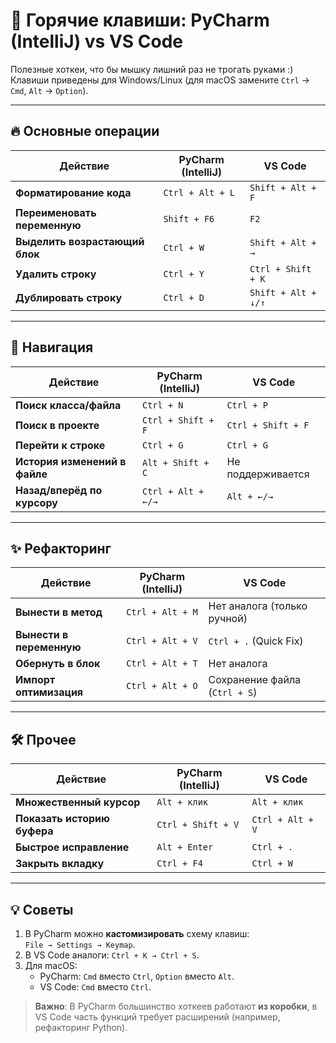 # 🚀 Горячие клавиши: PyCharm (IntelliJ) vs VS Code

Полезные хоткеи, что бы мышку лишний раз не трогать руками :)  
Клавиши приведены для Windows/Linux (для macOS замените `Ctrl` → `Cmd`, `Alt` → `Option`).

---

## 🔥 Основные операции

| Действие                  | PyCharm (IntelliJ)       | VS Code                  |
|---------------------------|--------------------------|--------------------------|
| **Форматирование кода**   | `Ctrl + Alt + L`         | `Shift + Alt + F`        |
| **Переименовать переменную** | `Shift + F6`          | `F2`                     |
| **Выделить возрастающий блок** | `Ctrl + W`        | `Shift + Alt + →`        |
| **Удалить строку**        | `Ctrl + Y`               | `Ctrl + Shift + K`       |
| **Дублировать строку**    | `Ctrl + D`               | `Shift + Alt + ↓/↑`      |

---

## 🎯 Навигация

| Действие                  | PyCharm (IntelliJ)       | VS Code                  |
|---------------------------|--------------------------|--------------------------|
| **Поиск класса/файла**    | `Ctrl + N`               | `Ctrl + P`               |
| **Поиск в проекте**       | `Ctrl + Shift + F`       | `Ctrl + Shift + F`       |
| **Перейти к строке**      | `Ctrl + G`               | `Ctrl + G`               |
| **История изменений в файле** | `Alt + Shift + C`    | Не поддерживается        |
| **Назад/вперёд по курсору** | `Ctrl + Alt + ←/→`   | `Alt + ←/→`              |

---

## ✨ Рефакторинг

| Действие                  | PyCharm (IntelliJ)       | VS Code                  |
|---------------------------|--------------------------|--------------------------|
| **Вынести в метод**       | `Ctrl + Alt + M`         | Нет аналога (только ручной) |
| **Вынести в переменную**  | `Ctrl + Alt + V`         | `Ctrl + .` (Quick Fix)   |
| **Обернуть в блок**       | `Ctrl + Alt + T`         | Нет аналога              |
| **Импорт оптимизация**    | `Ctrl + Alt + O`         | Сохранение файла (`Ctrl + S`) |

---

## 🛠️ Прочее

| Действие                  | PyCharm (IntelliJ)       | VS Code                  |
|---------------------------|--------------------------|--------------------------|
| **Множественный курсор**  | `Alt + клик`             | `Alt + клик`             |
| **Показать историю буфера** | `Ctrl + Shift + V`    | `Ctrl + Alt + V`         |
| **Быстрое исправление**   | `Alt + Enter`            | `Ctrl + .`               |
| **Закрыть вкладку**       | `Ctrl + F4`              | `Ctrl + W`               |

---

## 💡 Советы
1. В PyCharm можно **кастомизировать** схему клавиш:  
   `File → Settings → Keymap`.  
2. В VS Code аналоги: `Ctrl + K → Ctrl + S`.  
3. Для macOS:  
   - PyCharm: `Cmd` вместо `Ctrl`, `Option` вместо `Alt`.  
   - VS Code: `Cmd` вместо `Ctrl`.  

>  **Важно**: В PyCharm большинство хоткеев работают **из коробки**, в VS Code часть функций требует расширений (например, рефакторинг Python).
